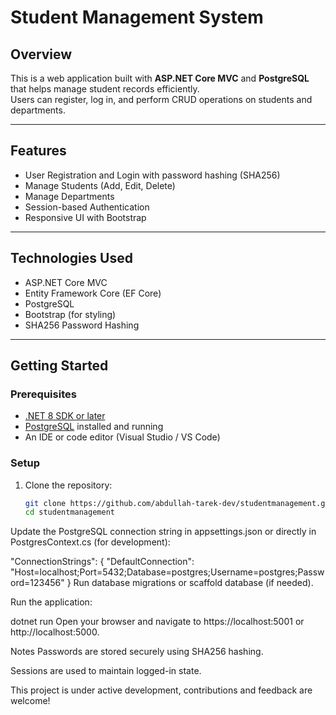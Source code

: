 # Student Management System

## Overview

This is a web application built with **ASP.NET Core MVC** and **PostgreSQL** that helps manage student records efficiently.  
Users can register, log in, and perform CRUD operations on students and departments.

---

## Features

- User Registration and Login with password hashing (SHA256)  
- Manage Students (Add, Edit, Delete)  
- Manage Departments  
- Session-based Authentication  
- Responsive UI with Bootstrap

---

## Technologies Used

- ASP.NET Core MVC  
- Entity Framework Core (EF Core)  
- PostgreSQL  
- Bootstrap (for styling)  
- SHA256 Password Hashing

---

## Getting Started

### Prerequisites

- [.NET 8 SDK or later](https://dotnet.microsoft.com/download)  
- [PostgreSQL](https://www.postgresql.org/download/) installed and running  
- An IDE or code editor (Visual Studio / VS Code)

### Setup

1. Clone the repository:  
   ```bash
   git clone https://github.com/abdullah-tarek-dev/studentmanagement.git
   cd studentmanagement
Update the PostgreSQL connection string in appsettings.json or directly in PostgresContext.cs (for development):

"ConnectionStrings": {
  "DefaultConnection": "Host=localhost;Port=5432;Database=postgres;Username=postgres;Password=123456"
}
Run database migrations or scaffold database (if needed).

Run the application:

dotnet run
Open your browser and navigate to https://localhost:5001 or http://localhost:5000.

Notes
Passwords are stored securely using SHA256 hashing.

Sessions are used to maintain logged-in state.

This project is under active development, contributions and feedback are welcome!

